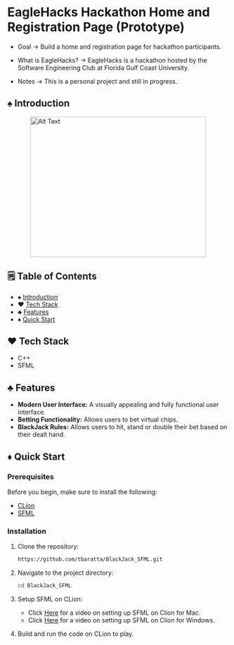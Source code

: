 # EagleHacks Hackathon Home and Registration Page (Prototype)

- Goal -> Build a home and registration page for hackathon participants.

- What is EagleHacks? -> EagleHacks is a hackathon hosted by the Software Engineering Club at Florida Gulf Coast University.

- Notes -> This is a personal project and still in progress.



## ♠️ Introduction <a name="introduction"></a>

<div style="display: flex; justify-content: space-around;">
  <img src="https://github.com/tbaratta/EagleHacks_Prototype/images/Signup_Form.png" alt="Alt Text" width="400" height="320">
</div>


## 🗒️ Table of Contents

- ♠️ [Introduction](#introduction)
- ♥️ [Tech Stack](#tech-stack)
- ♣️ [Features](#features)
- ♦️ [Quick Start](#quick-start)



## ♥️ Tech Stack <a name="tech-stack"></a>

- C++
- SFML

## ♣️ Features <a name="features"></a>

- **Modern User Interface:** A visually appealing and fully functional user interface.
- **Betting Functionality:** Allows users to bet virtual chips.
- **BlackJack Rules:** Allows users to hit, stand or double their bet based on their dealt hand.

## ♦️ Quick Start <a name="quick-start"></a>

### Prerequisites <a name="prerequisites"></a>

Before you begin, make sure to install the following:

- [CLion](https://www.jetbrains.com/clion/)
- [SFML](https://www.sfml-dev.org/download.php)
  
### Installation <a name="installation"></a>

1. Clone the repository:

    ```bash
    https://github.com/tbaratta/BlackJack_SFML.git
    ```

2. Navigate to the project directory:

    ```bash
    cd BlackJack_SFML
    ```

3. Setup SFML on CLion:
   - Click [Here](https://www.youtube.com/watch?v=BILAqQ-ZFDA&t=652s) for a video on setting up SFML on Clion for Mac.
   - Click [Here](https://www.youtube.com/watch?v=EXY7MNqKHTc) for a video on setting up SFML on Clion for Windows.
     
4. Build and run the code on CLion to play.
